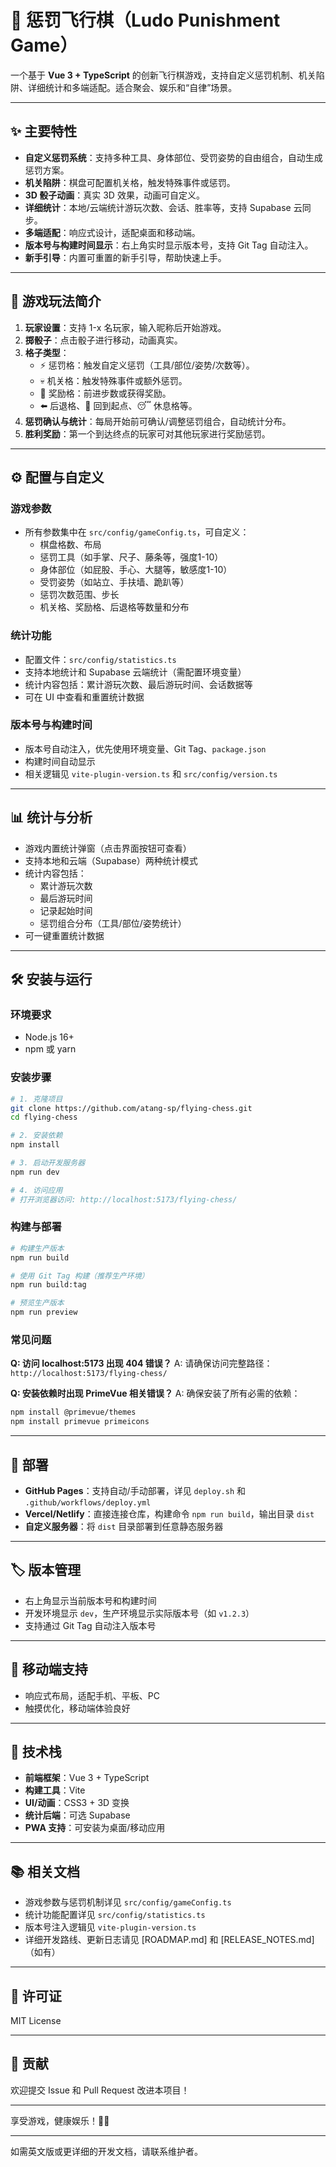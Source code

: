 # 🎲 惩罚飞行棋（Ludo Punishment Game）

一个基于 **Vue 3 + TypeScript** 的创新飞行棋游戏，支持自定义惩罚机制、机关陷阱、详细统计和多端适配。适合聚会、娱乐和“自律”场景。

---

## ✨ 主要特性

- **自定义惩罚系统**：支持多种工具、身体部位、受罚姿势的自由组合，自动生成惩罚方案。
- **机关陷阱**：棋盘可配置机关格，触发特殊事件或惩罚。
- **3D 骰子动画**：真实 3D 效果，动画可自定义。
- **详细统计**：本地/云端统计游玩次数、会话、胜率等，支持 Supabase 云同步。
- **多端适配**：响应式设计，适配桌面和移动端。
- **版本号与构建时间显示**：右上角实时显示版本号，支持 Git Tag 自动注入。
- **新手引导**：内置可重置的新手引导，帮助快速上手。

---

## 🏁 游戏玩法简介

1. **玩家设置**：支持 1-x 名玩家，输入昵称后开始游戏。
2. **掷骰子**：点击骰子进行移动，动画真实。
3. **格子类型**：
   - ⚡ 惩罚格：触发自定义惩罚（工具/部位/姿势/次数等）。
   - 💀 机关格：触发特殊事件或额外惩罚。
   - 🎁 奖励格：前进步数或获得奖励。
   - ⬅️ 后退格、🔄 回到起点、😴 休息格等。
4. **惩罚确认与统计**：每局开始前可确认/调整惩罚组合，自动统计分布。
5. **胜利奖励**：第一个到达终点的玩家可对其他玩家进行奖励惩罚。

---

## ⚙️ 配置与自定义

### 游戏参数

- 所有参数集中在 `src/config/gameConfig.ts`，可自定义：
  - 棋盘格数、布局
  - 惩罚工具（如手掌、尺子、藤条等，强度1-10）
  - 身体部位（如屁股、手心、大腿等，敏感度1-10）
  - 受罚姿势（如站立、手扶墙、跪趴等）
  - 惩罚次数范围、步长
  - 机关格、奖励格、后退格等数量和分布

### 统计功能

- 配置文件：`src/config/statistics.ts`
- 支持本地统计和 Supabase 云端统计（需配置环境变量）
- 统计内容包括：累计游玩次数、最后游玩时间、会话数据等
- 可在 UI 中查看和重置统计数据

### 版本号与构建时间

- 版本号自动注入，优先使用环境变量、Git Tag、`package.json`
- 构建时间自动显示
- 相关逻辑见 `vite-plugin-version.ts` 和 `src/config/version.ts`

---

## 📊 统计与分析

- 游戏内置统计弹窗（点击界面按钮可查看）
- 支持本地和云端（Supabase）两种统计模式
- 统计内容包括：
  - 累计游玩次数
  - 最后游玩时间
  - 记录起始时间
  - 惩罚组合分布（工具/部位/姿势统计）
- 可一键重置统计数据

---

## 🛠️ 安装与运行

### 环境要求

- Node.js 16+
- npm 或 yarn

### 安装步骤

```bash
# 1. 克隆项目
git clone https://github.com/atang-sp/flying-chess.git
cd flying-chess

# 2. 安装依赖
npm install

# 3. 启动开发服务器
npm run dev

# 4. 访问应用
# 打开浏览器访问: http://localhost:5173/flying-chess/
```

### 构建与部署

```bash
# 构建生产版本
npm run build

# 使用 Git Tag 构建（推荐生产环境）
npm run build:tag

# 预览生产版本
npm run preview
```

### 常见问题

**Q: 访问 localhost:5173 出现 404 错误？**
A: 请确保访问完整路径：`http://localhost:5173/flying-chess/`

**Q: 安装依赖时出现 PrimeVue 相关错误？**
A: 确保安装了所有必需的依赖：

```bash
npm install @primevue/themes
npm install primevue primeicons
```

---

## 🚀 部署

- **GitHub Pages**：支持自动/手动部署，详见 `deploy.sh` 和 `.github/workflows/deploy.yml`
- **Vercel/Netlify**：直接连接仓库，构建命令 `npm run build`，输出目录 `dist`
- **自定义服务器**：将 `dist` 目录部署到任意静态服务器

---

## 🏷️ 版本管理

- 右上角显示当前版本号和构建时间
- 开发环境显示 `dev`，生产环境显示实际版本号（如 `v1.2.3`）
- 支持通过 Git Tag 自动注入版本号

---

## 📱 移动端支持

- 响应式布局，适配手机、平板、PC
- 触摸优化，移动端体验良好

---

## 🧩 技术栈

- **前端框架**：Vue 3 + TypeScript
- **构建工具**：Vite
- **UI/动画**：CSS3 + 3D 变换
- **统计后端**：可选 Supabase
- **PWA 支持**：可安装为桌面/移动应用

---

## 📚 相关文档

- 游戏参数与惩罚机制详见 `src/config/gameConfig.ts`
- 统计功能配置详见 `src/config/statistics.ts`
- 版本号注入逻辑见 `vite-plugin-version.ts`
- 详细开发路线、更新日志请见 [ROADMAP.md] 和 [RELEASE_NOTES.md]（如有）

---

## 📄 许可证

MIT License

---

## 🤝 贡献

欢迎提交 Issue 和 Pull Request 改进本项目！

---

享受游戏，健康娱乐！🎲✨

---

如需英文版或更详细的开发文档，请联系维护者。
